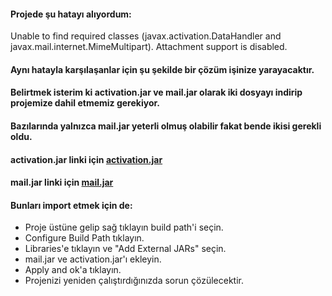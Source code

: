 
#### Projede şu hatayı alıyordum:

Unable to find required classes (javax.activation.DataHandler and javax.mail.internet.MimeMultipart). Attachment support is disabled.

#### Aynı hatayla karşılaşanlar için şu şekilde bir çözüm işinize yarayacaktır.
#### Belirtmek isterim ki activation.jar ve mail.jar olarak iki dosyayı indirip projemize dahil etmemiz gerekiyor.
#### Bazılarında yalnızca mail.jar yeterli olmuş olabilir fakat bende ikisi gerekli oldu.

#### activation.jar linki için [activation.jar](http://www.java2s.com/Code/JarDownload/activation/activation.jar.zip)

#### mail.jar linki için [mail.jar](http://www.java2s.com/Code/JarDownload/mail/mail.jar.zip)

#### Bunları import etmek için de:

- Proje üstüne gelip sağ tıklayın build path'i seçin.
- Configure Build Path tıklayın.
- Libraries'e tıklayın ve "Add External JARs" seçin.
- mail.jar ve activation.jar'ı ekleyin.
- Apply and ok'a tıklayın.
- Projenizi yeniden çalıştırdığınızda sorun çözülecektir.
